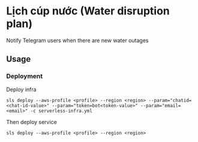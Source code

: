 


# Lịch cúp nước (Water disruption plan)

Notify Telegram users when there are new water outages
## Usage

### Deployment

Deploy infra
```
sls deploy --aws-profile <profile> --region <region> --param="chatid=<chat-id-value>" --param="token=bot<token-value>" --param="email=<email>" -c serverless-infra.yml
```
Then deploy service
```
sls deploy --aws-profile <profile> --region <region>
```